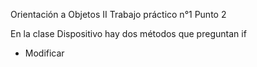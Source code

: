Orientación a Objetos II
Trabajo práctico n°1
Punto 2

En la clase Dispositivo hay dos métodos que preguntan if <es un>

- Modificar

    